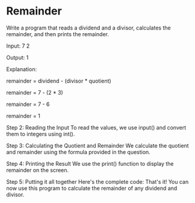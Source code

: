 # Remainder

Write a program that reads a dividend and a divisor, calculates the remainder, and then prints the remainder.

Input: 7
       2

Output: 1

Explanation:

remainder = dividend - (divisor * quotient)

remainder = 7 - (2 * 3)

remainder = 7 - 6

remainder = 1

Step 2: Reading the Input
To read the values, we use input() and convert them to integers using int().

Step 3: Calculating the Quotient and Remainder
We calculate the quotient and remainder using the formula provided in the question.

Step 4: Printing the Result
We use the print() function to display the remainder on the screen.

Step 5: Putting it all together
Here's the complete code:
That's it! You can now use this program to calculate the remainder of any dividend and divisor.
